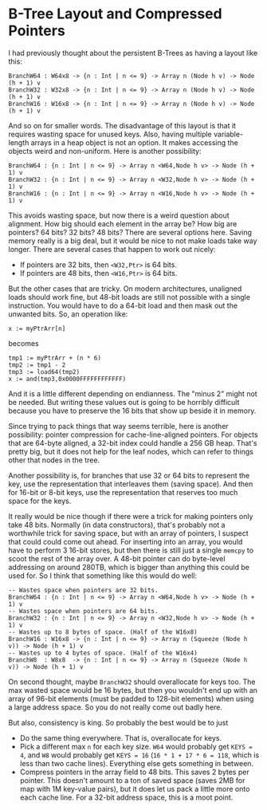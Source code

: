 # B-Tree Layout and Compressed Pointers

I had previously thought about the persistent B-Trees as having a layout
like this:

    BranchW64 : W64x8 -> {n : Int | n <= 9} -> Array n (Node h v) -> Node (h + 1) v
    BranchW32 : W32x8 -> {n : Int | n <= 9} -> Array n (Node h v) -> Node (h + 1) v
    BranchW16 : W16x8 -> {n : Int | n <= 9} -> Array n (Node h v) -> Node (h + 1) v

And so on for smaller words. The disadvantage of this layout is that it
requires wasting space for unused keys. Also, having multiple variable-length
arrays in a heap object is not an option. It makes accessing the objects
weird and non-uniform. Here is another possibility:

    BranchW64 : {n : Int | n <= 9} -> Array n <W64,Node h v> -> Node (h + 1) v
    BranchW32 : {n : Int | n <= 9} -> Array n <W32,Node h v> -> Node (h + 1) v
    BranchW16 : {n : Int | n <= 9} -> Array n <W16,Node h v> -> Node (h + 1) v

This avoids wasting space, but now there is a weird question about alignment.
How big should each element in the array be? How big are pointers? 64 bits?
32 bits? 48 bits? There are several options here. Saving memory really is
a big deal, but it would be nice to not make loads take way longer. There
are several cases that happen to work out nicely:

* If pointers are 32 bits, then `<W32,Ptr>` is 64 bits.
* If pointers are 48 bits, then `<W16,Ptr>` is 64 bits.

But the other cases that are tricky. On modern architectures, unaligned loads
should work fine, but 48-bit loads are still not possible with a single
instruction. You would have to do a 64-bit load and then mask out the
unwanted bits. So, an operation like:

    x := myPtrArr[n]

becomes

    tmp1 := myPtrArr + (n * 6)
    tmp2 := tmp1 - 2
    tmp3 := load64(tmp2)
    x := and(tmp3,0x0000FFFFFFFFFFFF)

And it is a little different depending on endianness. The "minus 2" might not be
needed. But writing these values out is going to be horribly difficult because
you have to preserve the 16 bits that show up beside it in memory.

Since trying to pack things that way seems terrible, here is another possibility:
pointer compression for cache-line-aligned pointers. For objects that are 64-byte
aligned, a 32-bit index could handle a 256 GB heap. That's pretty big, but it
does not help for the leaf nodes, which can refer to things other that nodes
in the tree.

Another possibility is, for branches that use 32 or 64 bits to represent the
key, use the representation that interleaves them (saving space). And then
for 16-bit or 8-bit keys, use the representation that reserves too much
space for the keys.

It really would be nice though if there were a trick for making pointers only
take 48 bits. Normally (in data constructors), that's probably not a worthwhile
trick for saving space, but with an array of pointers, I suspect that could
could come out ahead. For inserting into an array, you would have to perform
3 16-bit stores, but then there is still just a single `memcpy` to scoot the
rest of the array over. A 48-bit pointer can do byte-level addressing on around
280TB, which is bigger than anything this could be used for. So I think that
something like this would do well:

    -- Wastes space when pointers are 32 bits.
    BranchW64 : {n : Int | n <= 9} -> Array n <W64,Node h v> -> Node (h + 1) v
    -- Wastes space when pointers are 64 bits.
    BranchW32 : {n : Int | n <= 9} -> Array n <W32,Node h v> -> Node (h + 1) v
    -- Wastes up to 8 bytes of space. (Half of the W16x8)
    BranchW16 : W16x8 -> {n : Int | n <= 9} -> Array n (Squeeze (Node h v)) -> Node (h + 1) v
    -- Wastes up to 4 bytes of space. (Half of the W16x4)
    BranchW8  : W8x8  -> {n : Int | n <= 9} -> Array n (Squeeze (Node h v)) -> Node (h + 1) v

On second thought, maybe `BranchW32` should overallocate for keys too. The
max wasted space would be 16 bytes, but then you wouldn't end up with an array
of 96-bit elements (must be padded to 128-bit elements) when using a large
address space. So you do not really come out badly here.

But also, consistency is king. So probably the best would be to just

* Do the same thing everywhere. That is, overallocate for keys.
* Pick a different max `n` for each key size. `W64` would probably
  get `KEYS = 4`, and `W8` would probably get `KEYS = 16`
  (`16 * 1 + 17 * 6 = 118`, which is less than two cache lines).
  Everything else gets something in between.
* Compress pointers in the array field to 48 bits. This saves 2 bytes
  per pointer. This doesn't amount to a ton of saved space (saves
  2MB for map with 1M key-value pairs), but it does let us pack a
  little more onto each cache line. For a 32-bit address space,
  this is a moot point.
